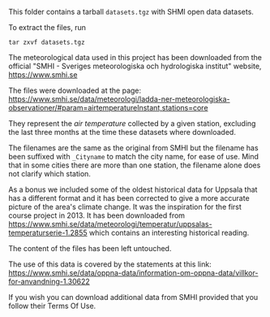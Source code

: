 This folder contains a tarball `datasets.tgz` with SHMI open data datasets.

To extract the files, run

```console
tar zxvf datasets.tgz
```

The meteorological data used in this project has been downloaded from 
the official "SMHI - Sveriges meteorologiska och hydrologiska institut"
website, <https://www.smhi.se>

The files were downloaded at the page:
<https://www.smhi.se/data/meteorologi/ladda-ner-meteorologiska-observationer/#param=airtemperatureInstant,stations=core>

They represent the _air temperature_ collected by a given station, excluding 
the last three months at the time these datasets where downloaded.

The filenames are the same as the original from SMHI but the 
filename has been suffixed with `_Cityname` to match the city name, for ease of use. 
Mind that in some cities there are more than one station, 
the filename alone does not clarify which station.

As a bonus we included some of the oldest historical data for Uppsala that 
has a different format and it has been corrected to give a more accurate 
picture of the area's climate change. 
It was the inspiration for the first course project in 2013.
It has been downloaded from <https://www.smhi.se/data/meteorologi/temperatur/uppsalas-temperaturserie-1.2855> which contains an interesting historical reading.

The content of the files has been left untouched.

The use of this data is covered by the statements at this link:
<https://www.smhi.se/data/oppna-data/information-om-oppna-data/villkor-for-anvandning-1.30622>

If you wish you can download additional data from SMHI provided that you follow their Terms Of Use.
